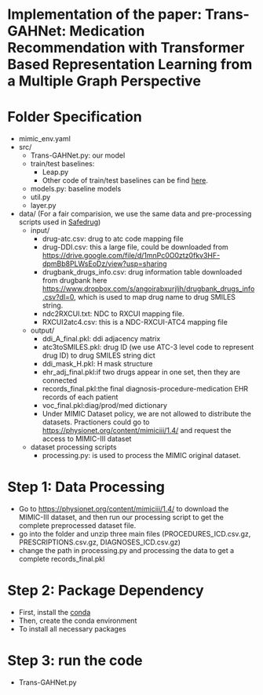 # Implementation of the paper: Trans-GAHNet: Medication Recommendation with Transformer Based Representation Learning from a Multiple Graph Perspective
# Folder Specification
- mimic_env.yaml
- src/
    - Trans-GAHNet.py: our model
    - train/test baselines:
        - Leap.py
        - Other code of train/test baselines can be find [here](https://github.com/ycq091044/SafeDrug).
    - models.py: baseline models
    - util.py
    - layer.py
- data/ (For a fair comparision, we use the same data and pre-processing scripts used in [Safedrug](https://github.com/ycq091044/SafeDrug))
    - input/
        - drug-atc.csv: drug to atc code mapping file
        - drug-DDI.csv: this a large file, could be downloaded from https://drive.google.com/file/d/1mnPc0O0ztz0fkv3HF-dpmBb8PLWsEoDz/view?usp=sharing
        - drugbank_drugs_info.csv: drug information table downloaded from drugbank here https://www.dropbox.com/s/angoirabxurjljh/drugbank_drugs_info.csv?dl=0, which is used to map drug name to drug SMILES string.
        - ndc2RXCUI.txt: NDC to RXCUI mapping file.
        - RXCUI2atc4.csv: this is a NDC-RXCUI-ATC4 mapping file
    - output/
        - ddi_A_final.pkl: ddi adjacency matrix
        - atc3toSMILES.pkl: drug ID (we use ATC-3 level code to represent drug ID) to drug SMILES string dict
        - ddi_mask_H.pkl: H mask structure 
        - ehr_adj_final.pkl:if two drugs appear in one set, then they are connected
        - records_final.pkl:the final diagnosis-procedure-medication EHR records of each patient
        - voc_final.pkl:diag/prod/med dictionary
        - Under MIMIC Dataset policy, we are not allowed to distribute the datasets. Practioners could go to https://physionet.org/content/mimiciii/1.4/ and request the access to MIMIC-III dataset
    - dataset processing scripts
        - processing.py: is used to process the MIMIC original dataset.
# Step 1: Data Processing
  - Go to https://physionet.org/content/mimiciii/1.4/ to download the MIMIC-III dataset, and then run our processing script to get the complete preprocessed dataset file.
  - go into the folder and unzip three main files (PROCEDURES_ICD.csv.gz, PRESCRIPTIONS.csv.gz, DIAGNOSES_ICD.csv.gz)
  - change the path in processing.py and processing the data to get a complete records_final.pkl
# Step 2: Package Dependency
  - First, install the [conda](https://www.anaconda.com/)
  - Then, create the conda environment
  - To install all necessary packages
# Step 3: run the code
  - Trans-GAHNet.py
        